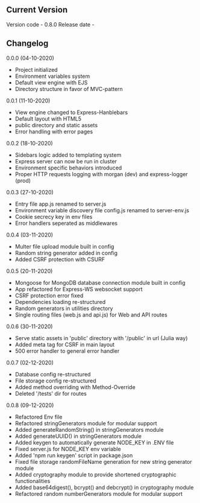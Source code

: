 ## Current Version

Version code - 0.8.0
Release date -

## Changelog

0.0.0 (04-10-2020)
- Project initialized
- Environment variables system
- Default view engine with EJS
- Directory structure in favor of MVC-pattern

0.0.1 (11-10-2020)
- View engine changed to Express-Hanblebars
- Default layout with HTML5
- public directory and static assets
- Error handling with error pages

0.0.2 (18-10-2020)
- Sidebars logic added to templating system
- Express server can now be run in cluster
- Environment specific behaviors introduced
- Proper HTTP requests logging with morgan (dev) and express-logger (prod)

0.0.3 (27-10-2020)
- Entry file app.js renamed to server.js
- Environment variable discovery file config.js renamed to server-env.js
- Cookie secrecy key in env files
- Error handlers seperated as middlewares

0.0.4 (03-11-2020)
- Multer file upload module built in config
- Random string generator added in config
- Added CSRF protection with CSURF

0.0.5 (20-11-2020)
- Mongoose for MongoDB database connection module built in config
- App refactored for Express-WS websocket support
- CSRF protection error fixed
- Dependencies loading re-structured
- Random generators in utilities directory
- Single routing files (web.js and api.js) for Web and API routes

0.0.6 (30-11-2020)
- Serve static assets in 'public' directory with '/public' in url (Julia way)
- Added meta tag for CSRF in main layout
- 500 error handler to general error handler

0.0.7 (02-12-2020)
- Database config re-structured
- File storage config re-structured
- Added method overriding with Method-Override
- Deleted '/tests' dir for routes

0.0.8 (09-12-2020)
- Refactored Env file
- Refactored stringGenerators module for modular support
- Added generateRandomString() in stringGenerators module
- Added generateUUID() in stringGenerators module
- Added keygen to automatically generate NODE_KEY in .ENV file
- Fixed server.js for NODE_KEY env variable
- Added 'npm run keygen' script in package.json
- Fixed file storage randomFileName generation for new string generator module
- Added cryptography module to provide shortened cryptographic functionalities
- Added base64digest(), bcrypt() and debcrypt() in cryptography module
- Refactored random numberGenerators module for modular support
